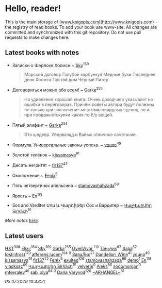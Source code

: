 # Hello, reader!
This is the main storage of [www.knigopis.com](http://www.knigopis.com) - the registry of read books.
To add your book use www-site. All changes are committed and synchronized with this git repository.
Do not use pull requests to make changes here.


## Latest books with notes
* Записки о Шерлоке Холмсе ~ [Sky](users/118/118049897850017649660-google)<sup>169</sup>
    > Морской договор
    > Голубой карбункул
    > Медные буки
    > Последнее дело Холмса
    > Пустой дом
    > Черный Питер

* Договориться можно обо всем! ~ [Garka](users/115/115753719718250012620-google)<sup>255</sup>
    > На удивление хорошая книга. Очень доходчиво указывает на ошибки в переговорах. Причём советы автора будут полезны не только при заключение многомиллиардных сделок, но и при продажи/покупки каких-то б/у вещей.

* Пятый элифант ~ [Garka](users/115/115753719718250012620-google)<sup>254</sup>
    > Это шедевр. Убервальд и Ваймс отличное сочетание.

* Формула. Универсальные законы успеха. ~ [youno](users/302/302928912-vkontakte)<sup>49</sup>

* Золотой телёнок ~ [kissamasya](users/684/68439978-vkontakte)<sup>91</sup>

* Десять негритят ~ [fir137](users/176/176805114-yandex)<sup>42</sup>

* Омоложение ~ [Fenix](users/111/111367585493471720963-google)<sup>5</sup>

* Пять четвертинок апельсина ~ [stamovashahzada](users/310/310646815-vkontakte)<sup>69</sup>

* Ярость ~ [En](users/333/333646551-vkontakte)<sup>118</sup>

* Sos and Varditer Սոս և Վարդիթեր Сос и Вардитер ~ [ՎաչՎաղՍիր SirVach](users/113/1130000004300166-yandex)<sup>19</sup>


_More notes [here](latest_books_with_notes.md)._


## Latest users
[HXT](users/100/100002563462782-facebook)<sup>388</sup> 
[Elixir](users/115/115826717712507836033-google)<sup>164</sup> 
[Sky](users/118/118049897850017649660-google)<sup>169</sup> 
[Garka](users/115/115753719718250012620-google)<sup>255</sup> 
[GvenVivar ](users/158/158266434925901-facebook)<sup>110</sup> 
[Таньчик](users/209/2096581563762610-facebook)<sup>87</sup> 
[4apa](users/117/117392596378069249667-google)<sup>52</sup> 
[lostinfrost](users/217/217891524-vkontakte)<sup>170</sup> 
[afferens.lucem](users/196/196071655-vkontakte)<sup>164</sup> 
[](users/104/104731829794763834502-google)<sup>9</sup> 
[ЗаяцЛис](users/112/112388384595246311466-google)<sup>27</sup> 
[Dandelion_Wine](users/586/58602788-vkontakte)<sup>41</sup> 
[youno](users/302/302928912-vkontakte)<sup>49</sup> 
[kissamasya](users/684/68439978-vkontakte)<sup>91</sup> 
[fir137](users/176/176805114-yandex)<sup>42</sup> 
[Fenix](users/111/111367585493471720963-google)<sup>5</sup> 
[exulted](users/100/100599204551896265722-google)<sup>126</sup> 
[stamovashahzada](users/310/310646815-vkontakte)<sup>69</sup> 
[demo](users/106/1067243422-yandex)<sup>1</sup> 
[En](users/333/333646551-vkontakte)<sup>118</sup> 
[vladkozz](users/572/57239276-vkontakte)<sup>69</sup> 
[ՎաչՎաղՍիր SirVach](users/113/1130000004300166-yandex)<sup>19</sup> 
[velverie](users/173/173628445-vkontakte)<sup>0</sup> 
[Aleks](users/117/117835844513813219393-google)<sup>80</sup> 
[sodomorgan](users/101/101526240567453573875-google)<sup>0</sup> 
[mfevralev](users/140/140966150-vkontakte)<sup>46</sup> 
[sab_olya](users/139/139338401-vkontakte)<sup>84</sup> 
[](users/241/2417202-vkontakte)<sup>0</sup> 
[Daria Varyvod](users/829/829893410524253-facebook)<sup>120</sup> 
[~ARHANGEL~](users/642/64251996-vkontakte)<sup>61</sup> 


_03.07.2020 10:43:21_
